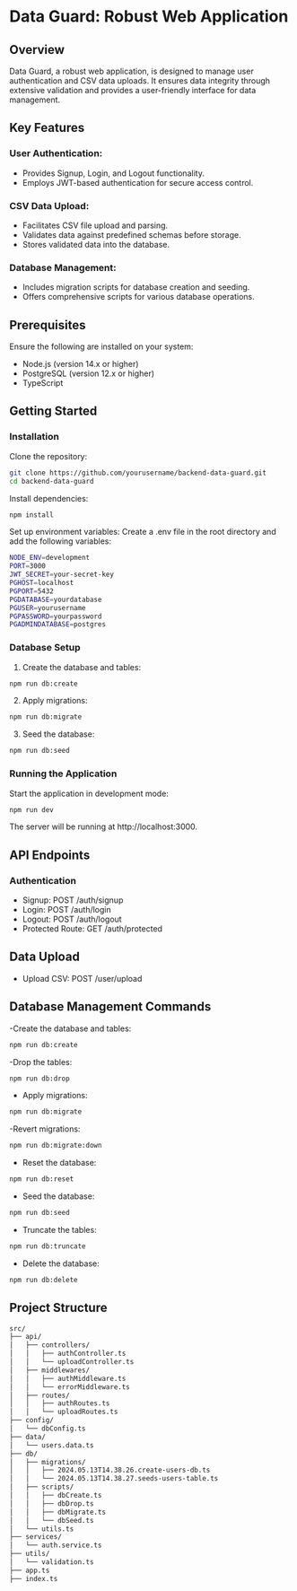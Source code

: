 # Data Guard: Robust Web Application

## Overview

Data Guard, a robust web application, is designed to manage user authentication and CSV data uploads. It ensures data integrity through extensive validation and provides a user-friendly interface for data management.

## Key Features

### User Authentication:

- Provides Signup, Login, and Logout functionality.
- Employs JWT-based authentication for secure access control.

### CSV Data Upload:

- Facilitates CSV file upload and parsing.
- Validates data against predefined schemas before storage.
- Stores validated data into the database.

### Database Management:

- Includes migration scripts for database creation and seeding.
- Offers comprehensive scripts for various database operations.

## Prerequisites

Ensure the following are installed on your system:

- Node.js (version 14.x or higher)
- PostgreSQL (version 12.x or higher)
- TypeScript

## Getting Started

### Installation

Clone the repository:

```sh
git clone https://github.com/yourusername/backend-data-guard.git
cd backend-data-guard
```

Install dependencies:

```sh
npm install
```

Set up environment variables: Create a .env file in the root directory and add the following variables:

```sh
NODE_ENV=development
PORT=3000
JWT_SECRET=your-secret-key
PGHOST=localhost
PGPORT=5432
PGDATABASE=yourdatabase
PGUSER=yourusername
PGPASSWORD=yourpassword
PGADMINDATABASE=postgres
```

### Database Setup

1. Create the database and tables:

```sh
npm run db:create
```

2. Apply migrations:

```sh
npm run db:migrate
```

3. Seed the database:

```sh
npm run db:seed
```

### Running the Application

Start the application in development mode:

```sh
npm run dev
```

The server will be running at http://localhost:3000.

## API Endpoints

### Authentication

- Signup: POST /auth/signup
- Login: POST /auth/login
- Logout: POST /auth/logout
- Protected Route: GET /auth/protected

## Data Upload

- Upload CSV: POST /user/upload

## Database Management Commands

-Create the database and tables:

```sh
npm run db:create
```

-Drop the tables:

```sh
npm run db:drop
```

- Apply migrations:

```sh
npm run db:migrate
```

-Revert migrations:

```sh
npm run db:migrate:down
```

- Reset the database:

```sh
npm run db:reset
```

- Seed the database:

```sh
npm run db:seed
```

- Truncate the tables:

```sh
npm run db:truncate
```

- Delete the database:

```sh
npm run db:delete
```

## Project Structure

```sh
src/
├── api/
│   ├── controllers/
│   │   ├── authController.ts
│   │   └── uploadController.ts
│   ├── middlewares/
│   │   ├── authMiddleware.ts
│   │   └── errorMiddleware.ts
│   ├── routes/
│   │   ├── authRoutes.ts
│   │   └── uploadRoutes.ts
├── config/
│   └── dbConfig.ts
├── data/
│   └── users.data.ts
├── db/
│   ├── migrations/
│   │   ├── 2024.05.13T14.38.26.create-users-db.ts
│   │   └── 2024.05.13T14.38.27.seeds-users-table.ts
│   ├── scripts/
│   │   ├── dbCreate.ts
│   │   ├── dbDrop.ts
│   │   ├── dbMigrate.ts
│   │   └── dbSeed.ts
│   └── utils.ts
├── services/
│   └── auth.service.ts
├── utils/
│   └── validation.ts
├── app.ts
├── index.ts
```
